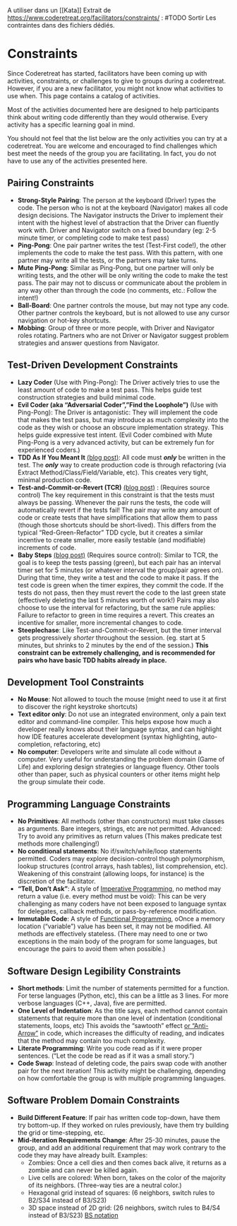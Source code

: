 A utiliser dans un [[Kata]]
Extrait de https://www.coderetreat.org/facilitators/constraints/ :
#TODO Sortir Les contraintes dans des fichiers dédiés.
# Constraints

Since Coderetreat has started, facilitators have been coming up with activities, constraints, or challenges to give to groups during a coderetreat. However, if you are a new facilitator, you might not know what activities to use when. This page contains a catalog of activities.

Most of the activities documented here are designed to help participants think about writing code differently than they would otherwise. Every activity has a specific learning goal in mind.

You should not feel that the list below are the only activities you can try at a coderetreat. You are welcome and encouraged to find challenges which best meet the needs of the group you are facilitating. In fact, you do not have to use any of the activities presented here.

## Pairing Constraints

-   **Strong-Style Pairing**: The person at the keyboard (Driver) types the code. The person who is not at the keyboard (Navigator) makes all code design decisions. The Navigator instructs the Driver to implement their intent with the highest level of abstraction that the Driver can fluently work with. Driver and Navigator switch on a fixed boundary (eg: 2-5 minute timer, or completing code to make test pass)
-   **Ping-Pong**: One pair partner writes the test (Test-First code!), the other implements the code to make the test pass. With this pattern, with one partner may write all the tests, or the partners may take turns.
-   **Mute Ping-Pong**: Similar as Ping-Pong, but one partner will only be writing tests, and the other will be only writing the code to make the test pass. The pair may not to discuss or communicate about the problem in any way other than through the code (no comments, etc.: Follow the intent!)
-   **Ball-Board**: One partner controls the mouse, but may not type any code. Other partner controls the keyboard, but is not allowed to use any cursor navigation or hot-key shortcuts.
-   **Mobbing**: Group of three or more people, with Driver and Navigator roles rotating. Partners who are not Driver or Navigator suggest problem strategies and answer questions from Navigator.

## Test-Driven Development Constraints

-   **Lazy Coder** (Use with Ping-Pong): The Driver actively tries to use the least amount of code to make a test pass. This helps guide test construction strategies and build minimal code.
-   **Evil Coder (aka “Adversarial Coder”,”Find the Loophole”)** (Use with Ping-Pong): The Driver is antagonistic: They will implement the code that makes the test pass, but may introduce as much complexity into the code as they wish or choose an obscure implementation strategy. This helps guide expressive test intent. (Evil Coder combined with Mute Ping-Pong is a very advanced activity, but can be extremely fun for experienced coders.)
-   **TDD As If You Meant It** [(blog post)](https://cumulative-hypotheses.org/2011/08/30/tdd-as-if-you-meant-it/): All code must **_only_** be written in the test. The **_only_** way to create production code is through refactoring (via Extract Method/Class/Field/Variable, etc). This creates very tight, minimal production code.
-   **Test-and-Commit-or-Revert (TCR)** [(blog post)](https://medium.com/@kentbeck_7670/test-commit-revert-870bbd756864) : (Requires source control) The key requirement in this constraint is that the tests must always be passing. Whenever the pair runs the tests, the code will automatically revert if the tests fail! The pair may write any amount of code or create tests that have simplifications that allow them to pass (though those shortcuts should be short-lived). This differs from the typical “Red-Green-Refactor” TDD cycle, but it creates a similar incentive to create smaller, more easily testable (and modifiable) increments of code.
-   **Baby Steps** [(blog post)](http://blog.adrianbolboaca.ro/2013/03/taking-baby-steps/) (Requires source control): Similar to TCR, the goal is to keep the tests passing (green), but each pair has an interval timer set for 5 minutes (or whatever interval the group/pair agrees on). During that time, they write a test and the code to make it pass. If the test code is green when the timer expires, they commit the code. If the tests do not pass, then they must revert the code to the last green state (effectively deleting the last 5 minutes worth of work!) Pairs may also choose to use the interval for refactoring, but the same rule applies: Failure to refactor to green in time requires a revert. This creates an incentive for smaller, more incremental changes to code.
-   **Steeplechase**: Like Test-and-Commit-or-Revert, but the timer interval gets progressively _shorter_ throughout the session. (eg. start at 5 minutes, but shrinks to 2 minutes by the end of the session.) **This constraint can be extremely challenging, and is recommended for pairs who have basic TDD habits already in place.**

## Development Tool Constraints

-   **No Mouse**: Not allowed to touch the mouse (might need to use it at first to discover the right keystroke shortcuts)
-   **Text editor only**: Do not use an integrated environment, only a pain text editor and command-line compiler. This helps expose how much a developer really knows about their language syntax, and can highlight how IDE features accelerate development (syntax highlighting, auto-completion, refactoring, etc)
-   **No computer**: Developers write and simulate all code without a computer. Very useful for understanding the problem domain (Game of Life) and exploring design strategies or language fluency. Other tools other than paper, such as physical counters or other items might help the group simulate their code.

## Programming Language Constraints

-   **No Primitives**: All methods (other than constructors) must take classes as arguments. Bare integers, strings, etc are not permitted. Advanced: Try to avoid any primitives as return values (This makes predicate test methods more challenging!)
-   **No conditional statements**: No if/switch/while/loop statements permitted. Coders may explore decision-control though polymorphism, lookup structures (control arrays, hash tables), list comprehension, etc). Weakening of this constraint (allowing loops, for instance) is the discretion of the facilitator.
-   **“Tell, Don’t Ask”**: A style of [Imperative Programming](https://en.wikipedia.org/wiki/Imperative_programming), no method may return a value (i.e. every method must be void): This can be very challenging as many coders have not been exposed to language syntax for delegates, callback methods, or pass-by-reference modification.
-   **Immutable Code**: A style of [Functional Programming](https://en.wikipedia.org/wiki/Functional_programming), oOnce a memory location (“variable”) value has been set, it may not be modified. All methods are effectively stateless. (There may need to one or two exceptions in the main body of the program for some languages, but encourage the pairs to avoid them when possible.)

## Software Design Legibility Constraints

-   **Short methods**: Limit the number of statements permitted for a function. For terse languages (Python, etc), this can be a little as 3 lines. For more verbose languages (C++, Java), five are permitted.
-   **One Level of Indentation**: As the title says, each method cannot contain statements that require more than one level of indentation (conditional statements, loops, etc) This avoids the “sawtooth” effect [or “Anti-Arrow”](http://wiki.c2.com/?ArrowAntiPattern) in code, which increases the difficulty of reading, and indicates that the method may contain too much complexity.
-   **Literate Programming**: Write you code read as if it were proper sentences. (“Let the code be read as if it was a small story.”)
-   **Code Swap**: Instead of deleting code, the pairs swap code with another pair for the next iteration! This activity might be challenging, depending on how comfortable the group is with multiple programming languages.

## Software Problem Domain Constraints

-   **Build Different Feature**: If pair has written code top-down, have them try bottom-up. If they worked on rules previously, have them try building the grid or time-stepping, etc.
-   **Mid-iteration Requirements Change**: After 25-30 minutes, pause the group, and add an additional requirement that may work contrary to the code they may have already built. Examples:
    -   Zombies: Once a cell dies and then comes back alive, it returns as a zombie and can never be killed again.
    -   Live cells are colored: When born, takes on the color of the majority of its neighbors. (Three-way ties are a neutral color.)
    -   Hexagonal grid instead of squares: (6 neighbors, switch rules to B2/S34 instead of B3/S23)
    -   3D space instead of 2D grid: (26 neighbors, switch rules to B4/S4 instead of B3/S23) [BS notation](https://conwaylife.com/wiki/Rulestring)

